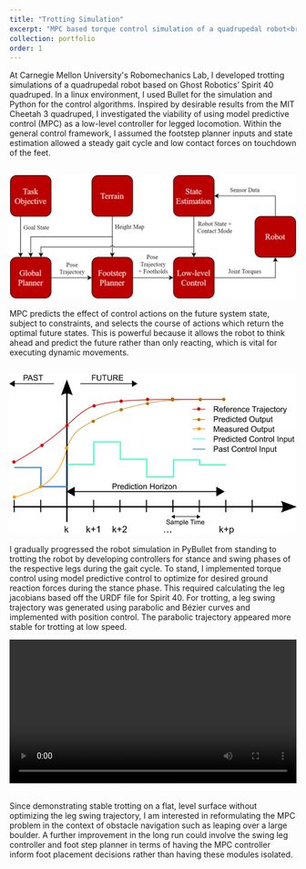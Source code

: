 ```yaml
---
title: "Trotting Simulation"
excerpt: "MPC based torque control simulation of a quadrupedal robot<br/><img src='/images/spiritsim.png'>"
collection: portfolio
order: 1
---
```


At Carnegie Mellon University's Robomechanics Lab, I developed trotting simulations of a quadrupedal robot based on Ghost Robotics’ Spirit 40 quadruped. In a linux environment, I used Bullet for the simulation and Python for the control algorithms. Inspired by desirable results from the MIT Cheetah 3 quadruped, I investigated the viability of using model predictive control (MPC) as a low-level controller for legged locomotion. Within the general control framework, I assumed the footstep planner inputs and state estimation allowed a steady gait cycle and low contact forces on touchdown of the feet.

<p align="center">
<br/><img src='/images/controlframework.PNG'>
</p>

MPC predicts the effect of control actions on the future system state, subject to constraints, and selects the course of actions which return the optimal future states. This is powerful because it allows the robot to think ahead and predict the future rather than only reacting, which is vital for executing dynamic movements. 

<p align="center">
<br/><img src='/images/MPC.png'>
</p>

I gradually progressed the robot simulation in PyBullet from standing to trotting the robot by developing controllers for stance and swing phases of the respective legs during the gait cycle. To stand, I implemented torque control using model predictive control to optimize for desired ground reaction forces during the stance phase. This required calculating the leg jacobians based off the URDF file for Spirit 40. For trotting, a leg swing trajectory was generated using parabolic and Bézier curves and implemented with position control. The parabolic trajectory appeared more stable for trotting at low speed.


<video  style="display:block; width:100%; height:auto;" autoplay controls loop="loop">
    <source src="{{ site.baseurl }}/media/spiritsimwalk.mp4" type="video/mp4" />
</video>

<br/>

Since demonstrating stable trotting on a flat, level surface without optimizing the leg swing trajectory, I am interested in reformulating the MPC problem in the context of obstacle navigation such as leaping over a large boulder. A further improvement in the long run could involve the swing leg controller and foot step planner in terms of having the MPC controller inform foot placement decisions rather than having these modules isolated.
